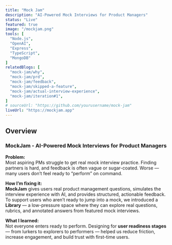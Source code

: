```yaml
---
title: "Mock Jam"
description: "AI-Powered Mock Interviews for Product Managers"
status: "Live"
featured: true
image: "/mockjam.png"
tools: [
  "Node.js",
  "OpenAI",
  "Express",
  "TypeScript",
  "MongoDB"
]
relatedBlogs: [
  "mock-jam/why",
  "mock-jam/prd",
  "mock-jam/feedback",
  "mock-jam/skipped-a-feature",
  "mock-jam/actual-interview-experience",
  "mock-jam/iteration#1",
]
# sourceUrl: "https://github.com/yourusername/mock-jam"
liveUrl: "https://mockjam.app"
---
```


## Overview

### MockJam - AI-Powered Mock Interviews for Product Managers

**Problem:**  
Most aspiring PMs struggle to get real mock interview practice. Finding partners is hard, and feedback is often vague or sugar-coated. Worse — many users don’t feel ready to “perform” on command.

**How I’m fixing it:**  
**MockJam** gives users real product management questions, simulates the interview experience with AI, and provides structured, actionable feedback.  
To support users who aren’t ready to jump into a mock, we introduced a **Library** — a low-pressure space where they can explore real questions, rubrics, and annotated answers from featured mock interviews.

**What I learned:**  
Not everyone enters ready to perform. Designing for **user readiness stages** — from lurkers to explorers to performers — helped us reduce friction, increase engagement, and build trust with first-time users.
